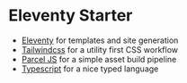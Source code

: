 Eleventy Starter
=================

- [Eleventy](https://11ty.dev) for templates and site generation
- [Tailwindcss](https://tailwindcss.com) for a utility first CSS workflow
- [Parcel JS](https://parceljs.org) for a simple asset build pipeline
- [Typescript](https://www.typescriptlang.org) for a nice typed language
